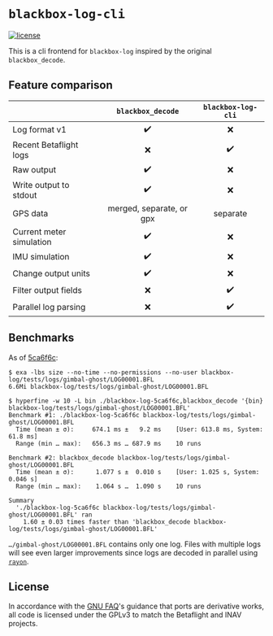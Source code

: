 # `blackbox-log-cli`

[![license](https://img.shields.io/github/license/wetheredge/blackbox)](https://github.com/wetheredge/blackbox/blob/main/COPYING)

This is a cli frontend for `blackbox-log` inspired by the original
`blackbox_decode`.

## Feature comparison

|                          | `blackbox_decode` | `blackbox-log-cli` |
|--------------------------|:-----------------:|:------------------:|
| Log format v1            | ✔️ | ❌ |
| Recent Betaflight logs   | ❌ | ✔️ |
| Raw output               | ✔️ | ❌ |
| Write output to stdout   | ✔️ | ❌ |
| GPS data                 | merged, separate, or gpx | separate |
| Current meter simulation | ✔️ | ❌ |
| IMU simulation           | ✔️ | ❌ |
| Change output units      | ✔️ | ❌ |
| Filter output fields     | ❌ | ✔️ |
| Parallel log parsing     | ❌ | ✔️ |

## Benchmarks

As of [5ca6f6c](https://github.com/wetheredge/blackbox/commit/5ca6f6cd43011323bc0358182546c0a7071ad546):

```shell
$ exa -lbs size --no-time --no-permissions --no-user blackbox-log/tests/logs/gimbal-ghost/LOG00001.BFL
6.6Mi blackbox-log/tests/logs/gimbal-ghost/LOG00001.BFL

$ hyperfine -w 10 -L bin ./blackbox-log-5ca6f6c,blackbox_decode '{bin} blackbox-log/tests/logs/gimbal-ghost/LOG00001.BFL'
Benchmark #1: ./blackbox-log-5ca6f6c blackbox-log/tests/logs/gimbal-ghost/LOG00001.BFL
  Time (mean ± σ):     674.1 ms ±   9.2 ms    [User: 613.8 ms, System: 61.8 ms]
  Range (min … max):   656.3 ms … 687.9 ms    10 runs

Benchmark #2: blackbox_decode blackbox-log/tests/logs/gimbal-ghost/LOG00001.BFL
  Time (mean ± σ):      1.077 s ±  0.010 s    [User: 1.025 s, System: 0.046 s]
  Range (min … max):    1.064 s …  1.090 s    10 runs

Summary
  './blackbox-log-5ca6f6c blackbox-log/tests/logs/gimbal-ghost/LOG00001.BFL' ran
    1.60 ± 0.03 times faster than 'blackbox_decode blackbox-log/tests/logs/gimbal-ghost/LOG00001.BFL'
```

`…/gimbal-ghost/LOG00001.BFL` contains only one log. Files with multiple logs
will see even larger improvements since logs are decoded in parallel using
[`rayon`](https://lib.rs/crates/rayon).

## License

In accordance with the [GNU FAQ][gpl-ports]'s guidance that ports are
derivative works, all code is licensed under the GPLv3 to match the Betaflight
and INAV projects.

[gpl-ports]: https://www.gnu.org/licenses/gpl-faq.html#TranslateCode
